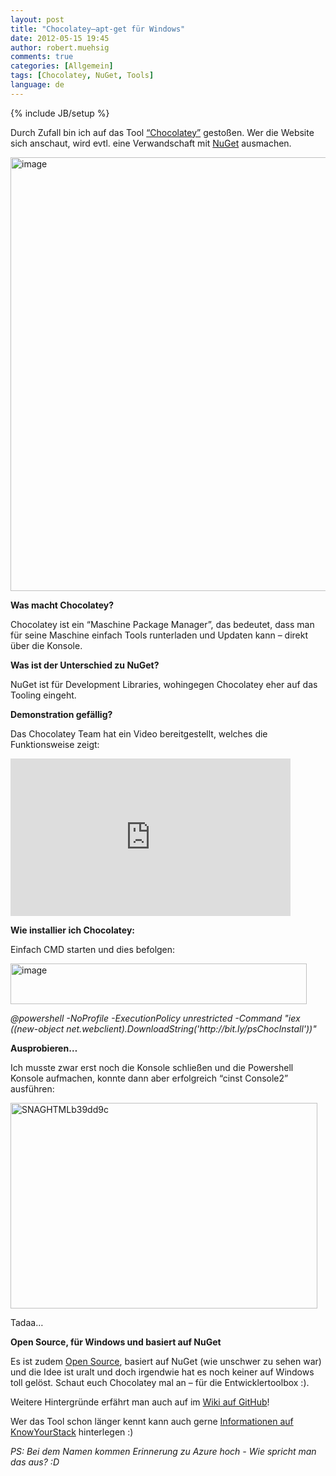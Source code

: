 ```yaml
---
layout: post
title: "Chocolatey–apt-get für Windows"
date: 2012-05-15 19:45
author: robert.muehsig
comments: true
categories: [Allgemein]
tags: [Chocolatey, NuGet, Tools]
language: de
---
```

{% include JB/setup %}
<p>Durch Zufall bin ich auf das Tool <a href="http://chocolatey.org/">“Chocolatey”</a> gestoßen. Wer die Website sich anschaut, wird evtl. eine Verwandschaft mit <a href="http://nuget.org/">NuGet</a> ausmachen.</p> <p><a href="http://chocolatey.org/"><img style="background-image: none; border-bottom: 0px; border-left: 0px; padding-left: 0px; padding-right: 0px; display: inline; border-top: 0px; border-right: 0px; padding-top: 0px" title="image" border="0" alt="image" src="{{BASE_PATH}}/assets/wp-images/image1549.png" width="542" height="694"></a></p> <p><strong>Was macht Chocolatey?</strong></p> <p>Chocolatey ist ein “Maschine Package Manager”, das bedeutet, dass man für seine Maschine einfach Tools runterladen und Updaten kann – direkt über die Konsole. </p> <p><strong>Was ist der Unterschied zu NuGet?</strong></p> <p>NuGet ist für Development Libraries, wohingegen Chocolatey eher auf das Tooling eingeht. </p> <p><strong>Demonstration gefällig?</strong></p> <p>Das Chocolatey Team hat ein Video bereitgestellt, welches die Funktionsweise zeigt:</p> <div style="padding-bottom: 0px; margin: 0px; padding-left: 0px; padding-right: 0px; display: inline; float: none; padding-top: 0px" id="scid:5737277B-5D6D-4f48-ABFC-DD9C333F4C5D:623a3428-1001-45a5-b270-287bce3533f3" class="wlWriterEditableSmartContent"><div><object width="448" height="252"><param name="movie" value="http://www.youtube.com/v/N-hWOUL8roU?hl=en&amp;hd=1"></param><embed src="http://www.youtube.com/v/N-hWOUL8roU?hl=en&amp;hd=1" type="application/x-shockwave-flash" width="448" height="252"></embed></object></div></div> <p><strong>Wie installier ich Chocolatey:</strong></p> <p>Einfach CMD starten und dies befolgen:</p> <p><a href="{{BASE_PATH}}/assets/wp-images/image1550.png"><img style="background-image: none; border-bottom: 0px; border-left: 0px; padding-left: 0px; padding-right: 0px; display: inline; border-top: 0px; border-right: 0px; padding-top: 0px" title="image" border="0" alt="image" src="{{BASE_PATH}}/assets/wp-images/image_thumb712.png" width="474" height="65"></a></p> <p><em>@powershell -NoProfile -ExecutionPolicy unrestricted -Command "iex ((new-object net.webclient).DownloadString('http://bit.ly/psChocInstall'))"</em></p> <p><strong>Ausprobieren…</strong></p> <p>Ich musste zwar erst noch die Konsole schließen und die Powershell Konsole aufmachen, konnte dann aber erfolgreich “cinst Console2” ausführen:</p> <p><a href="{{BASE_PATH}}/assets/wp-images/SNAGHTMLb39dd9c.png"><img style="background-image: none; border-bottom: 0px; border-left: 0px; padding-left: 0px; padding-right: 0px; display: inline; border-top: 0px; border-right: 0px; padding-top: 0px" title="SNAGHTMLb39dd9c" border="0" alt="SNAGHTMLb39dd9c" src="{{BASE_PATH}}/assets/wp-images/SNAGHTMLb39dd9c_thumb.png" width="491" height="329"></a></p> <p>Tadaa…</p> <p><strong>Open Source, für Windows und basiert auf NuGet</strong></p> <p> Es ist zudem <a href="https://github.com/chocolatey/chocolatey/">Open Source</a>, basiert auf NuGet (wie unschwer zu sehen war) und die Idee ist uralt und doch irgendwie hat es noch keiner auf Windows toll gelöst. Schaut euch Chocolatey mal an – für die Entwicklertoolbox :).</p> <p>Weitere Hintergründe erfährt man auch auf im <a href="https://github.com/chocolatey/chocolatey/wiki">Wiki auf GitHub</a>!</p> <p>Wer das Tool schon länger kennt kann auch gerne <a href="http://www.knowyourstack.com/what-is/chocolatey">Informationen auf KnowYourStack</a> hinterlegen :)</p> <p><em>PS: Bei dem Namen kommen Erinnerung zu Azure hoch - Wie spricht man das aus? :D</em></p>
